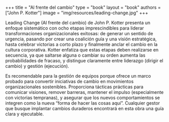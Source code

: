 +++
title = "Al frente del cambio"
type = "book"
layout = "book"
authors = ["John P. Kotter"]
image = "img/resources/leading-change.jpg"
+++

Leading Change (Al frente del cambio) de John P. Kotter presenta un enfoque sistemático con ocho etapas imprescindibles para liderar transformaciones organizacionales exitosas: de generar un sentido de urgencia, pasando por crear una coalición guía y una visión estratégica, hasta celebrar victorias a corto plazo y finalmente anclar el cambio en la cultura corporativa. Kotter enfatiza que estas etapas deben realizarse en secuencia, ya que saltarse alguna o cambiar su orden aumenta las probabilidades de fracaso, y distingue claramente entre liderazgo (dirigir el cambio) y gestión (ejecución).

Es recomendable para la gestión de equipos porque ofrece un marco probado para convertir iniciativas de cambio en movimientos organizacionales sostenibles. Proporciona tácticas prácticas para comunicar visiones, remover barreras, mantener el impulso (especialmente con victorias tempranas), y asegurar que los nuevos comportamientos se integren como la nueva “forma de hacer las cosas aquí”. Cualquier gestor que busque implantar cambios duraderos encontrará en esta obra una guía clara y ejecutable.


